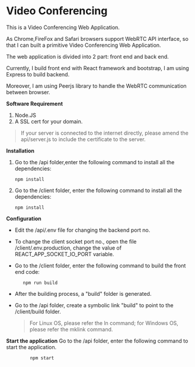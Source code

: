 # Video Conferencing
This is a Video Conferencing Web Application.

As Chrome,FireFox and Safari browsers support WebRTC API interface, so that I can built a primitive Video Conferencing Web Application.

The web application is divided into 2 part: front end and back end.

Currently, I build front end with React framework and bootstrap, I am using Express to build backend.

Moreover, I am using Peerjs library to handle the WebRTC communication between browser.

**Software Requirement**

   1. Node.JS
   2. A SSL cert for your domain.

> If your server is connected to the internet directly, please amend the api/server.js to include the certificate to the server.

**Installation**

   1. Go to the /api folder,enter the following command to install all the dependencies:
      
          npm install
      
   2. Go to the /client folder, enter the following command to install all the dependencies:
   
          npm install

**Configuration**
 
 - Edit the /api/.env file for changing the backend port no.
 
 - To change the client socket port no., open the file /client/.env.production, change the value of REACT_APP_SOCKET_IO_PORT variable.
          

 - Go to the /client folder, enter the following command to build the front end code:          
    
          npm run build

 - After the building process, a "build" folder is generated.
   
 - Go to the /api folder, create a symbolic link "build" to point to the /client/build folder.
   
   > For Linux OS, please refer the ln command; for Windows OS, please refer the mklink command.
   

**Start the application**
    Go to the /api folder, enter the following command to start the application.
   
             npm start
